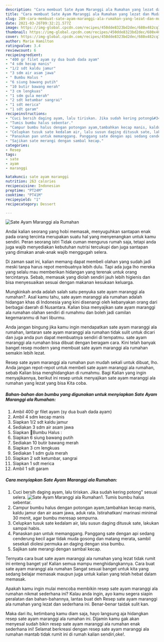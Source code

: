 ```yaml
---
description: "Cara membuat Sate Ayam Maranggi ala Rumahan yang lezat dan Mudah Dibuat"
title: "Cara membuat Sate Ayam Maranggi ala Rumahan yang lezat dan Mudah Dibuat"
slug: 289-cara-membuat-sate-ayam-maranggi-ala-rumahan-yang-lezat-dan-mudah-dibuat
date: 2021-03-26T09:32:21.577Z
image: https://img-global.cpcdn.com/recipes/450dde8323bd2dec/680x482cq70/sate-ayam-maranggi-ala-rumahan-foto-resep-utama.jpg
thumbnail: https://img-global.cpcdn.com/recipes/450dde8323bd2dec/680x482cq70/sate-ayam-maranggi-ala-rumahan-foto-resep-utama.jpg
cover: https://img-global.cpcdn.com/recipes/450dde8323bd2dec/680x482cq70/sate-ayam-maranggi-ala-rumahan-foto-resep-utama.jpg
author: Marie Hamilton
ratingvalue: 3.4
reviewcount: 6
recipeingredient:
- "400 gr filet ayam sy dua buah dada ayam"
- "4 sdm kecap manis"
- "1/2 sdt kaldu jamur"
- "3 sdm air asam jawa"
- " Bumbu Halus "
- "6 siung bawang putih"
- "10 butir bawang merah"
- "3 cm lengkuas"
- "1 sdm gula merah"
- "2 sdt ketumbar sangrai"
- "1 sdt merica"
- "1 sdt garam"
recipeinstructions:
- "Cuci bersih daging ayam, lalu tiriskan. Jika sudah kering potong&#34; sesuai selera."
- "Tumis bumbu halus sebentar."
- "Campur bumbu halus dengan potongan ayam,tambahkan kecap manis, kaldu jamur dan air asam jawa, aduk rata. Istirahatkan/ marinasi minimal 30 menit, agar bumbu meresap sempurna."
- "Celupkan tusuk sate kedalam air, lalu susun daging ditusuk sate, lakukan sampai habis."
- "Panaskan pan untuk memanggang. Panggang sate dengan api sedang cenderung kecil agar tidak muda gosong dan matang merata, sambil sesekali diolesi permuka an daging dengan sisa bumbu."
- "Sajikan sate merangi dengan sambal kecap."
categories:
- Resep
tags:
- sate
- ayam
- maranggi

katakunci: sate ayam maranggi 
nutrition: 263 calories
recipecuisine: Indonesian
preptime: "PT24M"
cooktime: "PT41M"
recipeyield: "1"
recipecategory: Dessert

---
```



![Sate Ayam Maranggi ala Rumahan](https://img-global.cpcdn.com/recipes/450dde8323bd2dec/680x482cq70/sate-ayam-maranggi-ala-rumahan-foto-resep-utama.jpg)

Andai kalian seorang yang hobi memasak, menyuguhkan santapan enak pada orang tercinta merupakan suatu hal yang menyenangkan untuk kamu sendiri. Peran seorang istri Tidak cuman mengurus rumah saja, tetapi anda juga wajib menyediakan kebutuhan nutrisi tercukupi dan juga santapan yang dimakan anak-anak wajib menggugah selera.

Di zaman  saat ini, kalian memang dapat membeli olahan yang sudah jadi meski tanpa harus repot membuatnya lebih dulu. Tapi ada juga lho mereka yang selalu mau memberikan hidangan yang terenak untuk orang tercintanya. Sebab, memasak yang diolah sendiri jauh lebih higienis dan bisa menyesuaikan sesuai dengan makanan kesukaan keluarga. 



Mungkinkah anda adalah salah satu penyuka sate ayam maranggi ala rumahan?. Asal kamu tahu, sate ayam maranggi ala rumahan adalah hidangan khas di Indonesia yang kini disenangi oleh kebanyakan orang dari berbagai daerah di Nusantara. Kalian bisa menyajikan sate ayam maranggi ala rumahan olahan sendiri di rumahmu dan boleh jadi camilan kegemaranmu di hari liburmu.

Anda jangan bingung jika kamu ingin mendapatkan sate ayam maranggi ala rumahan, lantaran sate ayam maranggi ala rumahan tidak sulit untuk dicari dan juga anda pun dapat membuatnya sendiri di tempatmu. sate ayam maranggi ala rumahan bisa dibuat dengan beragam cara. Kini telah banyak banget resep modern yang membuat sate ayam maranggi ala rumahan semakin lebih lezat.

Resep sate ayam maranggi ala rumahan pun mudah sekali untuk dibuat, lho. Anda jangan repot-repot untuk membeli sate ayam maranggi ala rumahan, sebab Kalian bisa menghidangkan di rumahmu. Bagi Kalian yang ingin menyajikannya, berikut ini resep untuk menyajikan sate ayam maranggi ala rumahan yang lezat yang bisa Kita coba.

<!--inarticleads1-->

##### Bahan-bahan dan bumbu yang digunakan untuk menyiapkan Sate Ayam Maranggi ala Rumahan:

1. Ambil 400 gr filet ayam (sy dua buah dada ayam)
1. Ambil 4 sdm kecap manis
1. Siapkan 1/2 sdt kaldu jamur
1. Sediakan 3 sdm air asam jawa
1. Siapkan  🧄Bumbu Halus :
1. Siapkan 6 siung bawang putih
1. Sediakan 10 butir bawang merah
1. Siapkan 3 cm lengkuas
1. Sediakan 1 sdm gula merah
1. Siapkan 2 sdt ketumbar, sangrai
1. Siapkan 1 sdt merica
1. Ambil 1 sdt garam




<!--inarticleads2-->

##### Cara menyiapkan Sate Ayam Maranggi ala Rumahan:

1. Cuci bersih daging ayam, lalu tiriskan. Jika sudah kering potong&#34; sesuai selera.
<img src="https://img-global.cpcdn.com/steps/3ae4a17cd0754f8e/160x128cq70/sate-ayam-maranggi-ala-rumahan-langkah-memasak-1-foto.jpg" alt="Sate Ayam Maranggi ala Rumahan">1. Tumis bumbu halus sebentar.
1. Campur bumbu halus dengan potongan ayam,tambahkan kecap manis, kaldu jamur dan air asam jawa, aduk rata. Istirahatkan/ marinasi minimal 30 menit, agar bumbu meresap sempurna.
1. Celupkan tusuk sate kedalam air, lalu susun daging ditusuk sate, lakukan sampai habis.
1. Panaskan pan untuk memanggang. Panggang sate dengan api sedang cenderung kecil agar tidak muda gosong dan matang merata, sambil sesekali diolesi permuka an daging dengan sisa bumbu.
1. Sajikan sate merangi dengan sambal kecap.




Ternyata cara buat sate ayam maranggi ala rumahan yang lezat tidak rumit ini enteng banget ya! Kalian semua mampu menghidangkannya. Cara buat sate ayam maranggi ala rumahan Sangat sesuai banget untuk kita yang sedang belajar memasak maupun juga untuk kalian yang telah hebat dalam memasak.

Apakah kamu ingin mulai mencoba membikin resep sate ayam maranggi ala rumahan nikmat sederhana ini? Kalau anda ingin, ayo kamu segera siapin peralatan dan bahan-bahannya, lantas buat deh Resep sate ayam maranggi ala rumahan yang lezat dan sederhana ini. Benar-benar taidak sulit kan. 

Maka dari itu, ketimbang kamu diam saja, hayo langsung aja hidangkan resep sate ayam maranggi ala rumahan ini. Dijamin kamu gak akan menyesal sudah bikin resep sate ayam maranggi ala rumahan enak sederhana ini! Selamat berkreasi dengan resep sate ayam maranggi ala rumahan mantab tidak rumit ini di rumah kalian sendiri,oke!.


